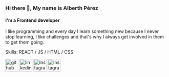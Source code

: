 ### Hi there 👋, My name is Alberth Pérez
#### I'm a Frontend developer
I like programming and every day I learn something new because I never stop learning, I like challenges and that's why I always get involved in them to get them going.

Skills: REACT / JS / HTML / CSS


[<img src='https://cdn.jsdelivr.net/npm/simple-icons@3.0.1/icons/github.svg' alt='github' height='40'>](https://github.com/alberthfabian) [<img src='https://cdn.jsdelivr.net/npm/simple-icons@3.0.1/icons/linkedin.svg' alt='linkedin' height='40'>](https://www.linkedin.com/in/https://www.linkedin.com/in/alberth-fabian-perez-mendivelso) [<img src='https://cdn.jsdelivr.net/npm/simple-icons@3.0.1/icons/instagram.svg' alt='Instagram' height='40'>](https://www.instagram.com/alberthfabianperez) [<img src='https://cdn.jsdelivr.net/npm/simple-icons@3.0.1/icons/twitter.svg' alt='Instagram' height='40'>](https://twitter.com/AlberthPrez3) 
